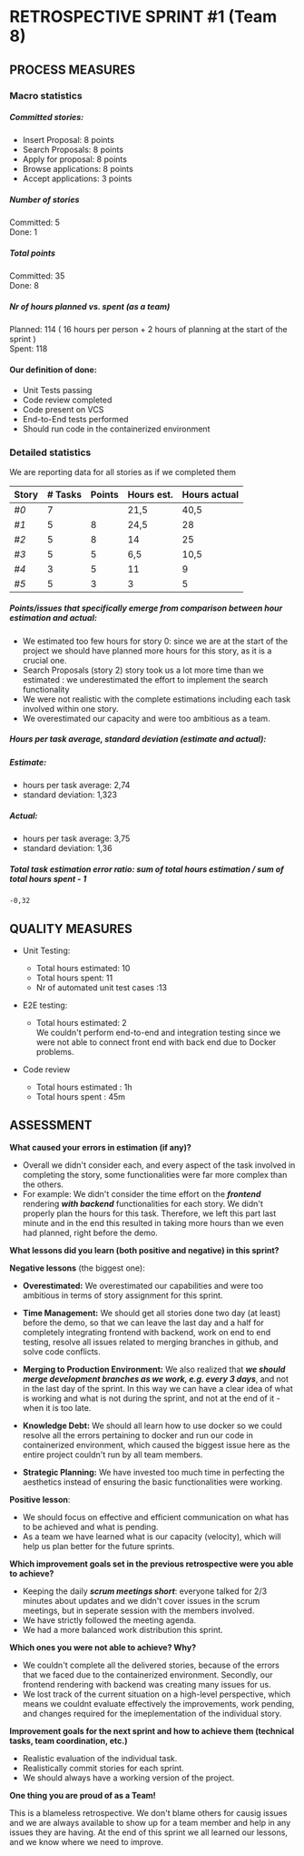 # RETROSPECTIVE  SPRINT #1 (Team 8)

## PROCESS MEASURES 

### Macro statistics
##### Committed stories:
- Insert Proposal: 8 points
- Search Proposals: 8 points
- Apply for proposal: 8 points
- Browse applications: 8 points
- Accept applications: 3 points

##### Number of stories  
Committed: 5  
Done: 1


##### Total points  
Committed: 35  
Done: 8

##### Nr of hours planned vs. spent (as a team)  
Planned: 114 ( 16 hours per person + 2 hours of planning at the start of the sprint )  
Spent: 118


#### Our definition of done:

- Unit Tests passing
- Code review completed
- Code present on VCS
- End-to-End tests performed
- Should run code in the containerized environment


### Detailed statistics

We are reporting data for all stories as if we completed them

| Story  | # Tasks | Points | Hours est. | Hours actual |
|--------|---------|--------|------------|--------------|
| _#0_   |   7      |       |        21,5    |      40,5|
|_#1_   |     5    |     8   |    24,5        |  28      |
| _#2_| 5 | 8 | 14| 25 |
| _#3_ | 5 | 5 | 6,5 | 10,5 |
| _#4_ | 3 | 5 | 11 | 9 |
| _#5_ | 5 | 3 | 3 | 5 |

##### Points/issues that specifically emerge from comparison between hour estimation and actual:

- We estimated too few hours for story 0: since we are at the start of the project we should have planned more hours for this story, as it is a crucial one.
- Search Proposals (story 2) story took us a lot more time than we estimated : we underestimated the effort to implement the search functionality
- We were not realistic with the complete estimations including each task involved within one story.
- We overestimated our capacity and were too ambitious as a team.

##### Hours per task average, standard deviation (estimate and actual):
##### Estimate:
  - hours per task average: 2,74  
  - standard deviation: 1,323  
##### Actual:  
  - hours per task average: 3,75  
  - standard deviation: 1,36

##### Total task estimation error ratio: sum of total hours estimation / sum of total hours spent - 1  

    -0,32
  
## QUALITY MEASURES 

- Unit Testing:
  - Total hours estimated: 10
  - Total hours spent: 11
  - Nr of automated unit test cases :13

- E2E testing:
  - Total hours estimated: 2  
    We couldn't perform end-to-end and integration testing since we were not able to connect front end with back end due to Docker problems.

- Code review 
  - Total hours estimated : 1h
  - Total hours spent : 45m
  
## ASSESSMENT

**What caused your errors in estimation (if any)?**

 - Overall we didn't consider each, and every aspect of the task involved in completing the story, some functionalities were far more complex than the others.
 - For example: We didn't consider the time effort on the ***frontend*** rendering ***with backend*** functionalities for each story. We didn't properly plan the hours for this task. Therefore, we left this part last minute and in the end this resulted in taking more hours than we even had planned, right before the demo. 
  
**What lessons did you learn (both positive and negative) in this sprint?**

**Negative lessons** (the biggest one):  
- **Overestimated:** We overestimated our capabilities and were too ambitious in terms of story assignment for this sprint. 

- **Time Management:** We should get all stories done two day (at least) before the demo, so that we can leave the last day and a half for completely integrating frontend with backend, work on end to end testing, resolve all issues related to merging branches in github, and solve code conflicts.

- **Merging to Production Environment:** We also realized that ***we should merge development branches as we work, e.g. every 3 days***, and not in the last day of the sprint. In this way we can have a clear idea of what is working and what is not during the sprint, and not at the end of it - when it is too late.

- **Knowledge Debt:** We should all learn how to use docker so we could resolve all the errors pertaining to docker and run our code in containerized environment, which caused the biggest issue here as the entire project couldn't run by all team members.

- **Strategic Planning:** We have invested too much time in perfecting the aesthetics instead of ensuring the basic functionalities were working.
  
**Positive lesson**:  
- We should focus on effective and efficient communication on what has to be achieved and what is pending.
- As a team we have learned what is our capacity (velocity), which will help us plan better for the future sprints.

**Which improvement goals set in the previous retrospective were you able to achieve?**

- Keeping the daily ***scrum meetings short***: everyone talked for 2/3 minutes about updates and we didn't cover issues in the scrum meetings, but in seperate session with the members involved.
- We have strictly followed the meeting agenda.
- We had a more balanced work distribution this sprint.

**Which ones you were not able to achieve? Why?**

- We couldn't complete all the delivered stories, because of the errors that we faced due to the containerized environment. Secondly, our frontend rendering with backend was creating many issues for us.
- We lost track of the current situation on a high-level perspective, which means we couldnt evaluate effectively the improvements, work pending, and changes required for the imeplementation of the individual story.

**Improvement goals for the next sprint and how to achieve them (technical tasks, team coordination, etc.)**

- Realistic evaluation of the individual task.
- Realistically commit stories for each sprint.
- We should always have a working version of the project.

**One thing you are proud of as a Team!**

This is a blameless retrospective. We don't blame others for causig issues and we are always available to show up for a team member and help in any issues they are having. At the end of this sprint we all learned our lessons, and we know where we need to improve. 
